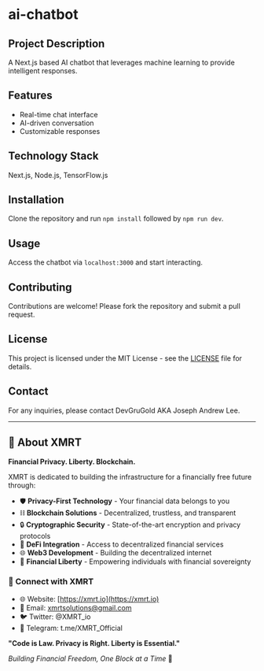 
# ai-chatbot

## Project Description
A Next.js based AI chatbot that leverages machine learning to provide intelligent responses.

## Features
- Real-time chat interface
- AI-driven conversation
- Customizable responses

## Technology Stack
Next.js, Node.js, TensorFlow.js

## Installation
Clone the repository and run `npm install` followed by `npm run dev`.

## Usage
Access the chatbot via `localhost:3000` and start interacting.

## Contributing
Contributions are welcome! Please fork the repository and submit a pull request.

## License
This project is licensed under the MIT License - see the [LICENSE](LICENSE) file for details.

## Contact
For any inquiries, please contact DevGruGold AKA Joseph Andrew Lee.



<!-- XMRT Footer -->
---

## 🔐 About XMRT

**Financial Privacy. Liberty. Blockchain.**

XMRT is dedicated to building the infrastructure for a financially free future through:

- 🛡️ **Privacy-First Technology** - Your financial data belongs to you
- ⛓️ **Blockchain Solutions** - Decentralized, trustless, and transparent
- 🔒 **Cryptographic Security** - State-of-the-art encryption and privacy protocols
- 💎 **DeFi Integration** - Access to decentralized financial services
- 🌐 **Web3 Development** - Building the decentralized internet
- 🚀 **Financial Liberty** - Empowering individuals with financial sovereignty

### 🔗 Connect with XMRT

- 🌐 Website: [https://xmrt.io](https://xmrt.io)
- 📧 Email: xmrtsolutions@gmail.com
- 🐦 Twitter: @XMRT_io
- 💬 Telegram: t.me/XMRT_Official

**"Code is Law. Privacy is Right. Liberty is Essential."**

*Building Financial Freedom, One Block at a Time* 🚀
